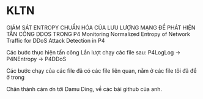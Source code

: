 # KLTN
GIÁM SÁT ENTROPY CHUẨN HÓA CỦA LƯU LƯỢNG MẠNG ĐỂ PHÁT HIỆN TẤN CÔNG DDOS TRONG P4
Monitoring Normalized Entropy of Network Traffic for DDoS Attack Detection in P4

Các bước thực hiện tấn công
Lần lượt chạy các file sau: P4LogLog -> P4NEntropy -> P4DDoS

Các bước chạy của các file đã có các file liên quan, nằm ở các file tôi đã để ở trong

Chân thành cảm ơn tới Damu Ding, về các bài github của anh.
